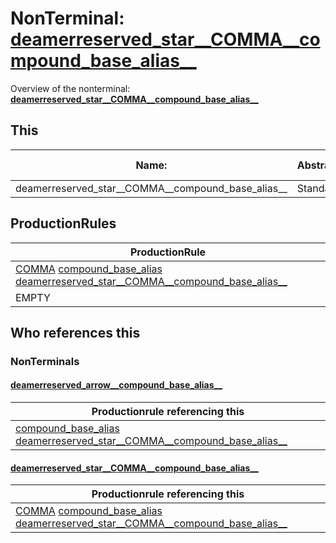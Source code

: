 # NonTerminal: **[deamerreserved_star__COMMA__compound_base_alias__](./deamerreserved_star__COMMA__compound_base_alias__.md)**

Overview of the nonterminal: **[deamerreserved_star__COMMA__compound_base_alias__](./deamerreserved_star__COMMA__compound_base_alias__.md)**



## This

| Name:                | Abstraction:    | Is Inlined |
| -------------------- | --------------- | ---------- |
| deamerreserved_star__COMMA__compound_base_alias__ | Standard | Yes |



## ProductionRules

| ProductionRule |
| ---- |
| [COMMA](./../Lexicon/COMMA.md) [compound_base_alias](./compound_base_alias.md) [deamerreserved_star__COMMA__compound_base_alias__](./deamerreserved_star__COMMA__compound_base_alias__.md)  |
| EMPTY  |




## Who references this

### NonTerminals


#### [deamerreserved_arrow__compound_base_alias__](./../Grammar/deamerreserved_arrow__compound_base_alias__.md)

| Productionrule referencing this                      |
| ---------------------------------------------------- |
| [compound_base_alias](./compound_base_alias.md) [deamerreserved_star__COMMA__compound_base_alias__](./deamerreserved_star__COMMA__compound_base_alias__.md)  |


#### [deamerreserved_star__COMMA__compound_base_alias__](./../Grammar/deamerreserved_star__COMMA__compound_base_alias__.md)

| Productionrule referencing this                      |
| ---------------------------------------------------- |
| [COMMA](./../Lexicon/COMMA.md) [compound_base_alias](./compound_base_alias.md) [deamerreserved_star__COMMA__compound_base_alias__](./deamerreserved_star__COMMA__compound_base_alias__.md)  |



